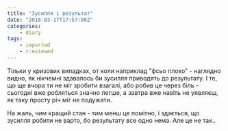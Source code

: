 ```yaml
---
title: "Зусилля і результат"
date: "2018-03-17T17:57:00Z"
categories:
    - diary
tags:
    - imported
    - r:eviewed
---
```


Тільки у кризових випадках, от коли наприклад "фсьо плохо" - наглядно видно, як нікчемні здавалось би зусилля приводять до результату. І те, що ще вчора ти не міг зробити взагалі, або робив це через біль - сьогодні вже робляться значно легше, а завтра вже навіть не уявляєш, як таку просту річ міг не подужати.  

На жаль, чим кращий стан - тим менш це помітно, і здається, що зусилля робити не варто, бо результату все одно нема. Але це не так..
